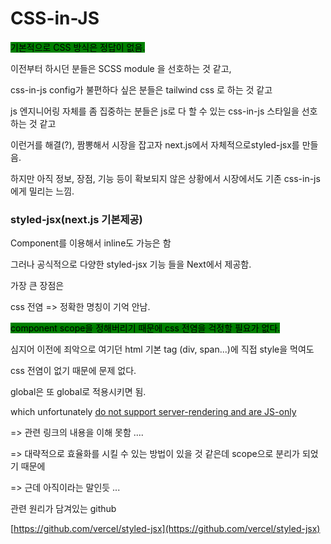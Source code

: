 # CSS-in-JS

<mark style="background-color:green;">기본적으로 CSS 방식은 정답이 없음.</mark>

이전부터 하시던 분들은 SCSS module 을 선호하는 것 같고,

css-in-js config가 불편하다 싶은 분들은 tailwind css 로 하는 것 같고

js 엔지니어링 자체를 좀 집중하는 분들은 js로 다 할 수 있는 css-in-js 스타일을 선호하는 것 같고



이런거를 해결(?), 짬뽕해서 시장을 잡고자 next.js에서 자체적으로styled-jsx를 만들음.

하지만 아직 정보, 장점, 기능 등이 확보되지 않은 상황에서 시장에서도 기존 css-in-js에게 밀리는 느낌.



### styled-jsx(next.js 기본제공)

Component를 이용해서 inline도 가능은 함

그러나 공식적으로 다양한 styled-jsx 기능 들을 Next에서 제공함.



가장 큰 장점은&#x20;

css 전염 => 정확한 명칭이 기억 안남.

<mark style="background-color:green;">component scope을 정해버리기 때문에 css 전염을 걱정할 필요가 없다.</mark>

심지어 이전에 죄악으로 여기던 html 기본 tag (div, span...)에 직접 style을 먹여도&#x20;

css 전염이 없기 때문에 문제 없다.



global은 또 global로 적용시키면 됨.



which unfortunately [do not support server-rendering and are JS-only](https://github.com/w3c/webcomponents/issues/71)

\=> 관련 링크의 내용을 이해 못함 ....

\=> 대략적으로 효율화를 시킬 수 있는 방법이 있을 것 같은데 scope으로 분리가 되었기 때문에

\=> 근데 아직이라는 말인듯 ...



관련 원리가 담겨있는 github

[https://github.com/vercel/styled-jsx](https://github.com/vercel/styled-jsx)



